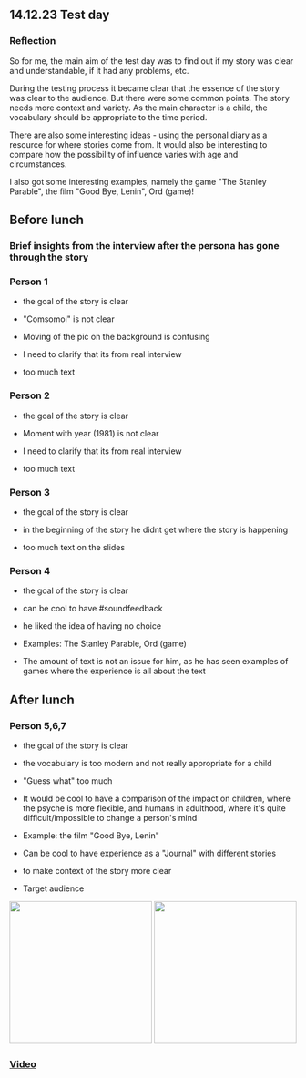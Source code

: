 ## 14.12.23 Test day

### Reflection 

So for me, the main aim of the test day was to find out if my story was clear and understandable, if it had any problems, etc.

During the testing process it became clear that the essence of the story was clear to the audience. But there were some common points. The story needs more context and variety. As the main character is a child, the vocabulary should be appropriate to the time period. 

There are also some interesting ideas - using the personal diary as a resource for where stories come from. It would also be interesting to compare how the possibility of influence varies with age and circumstances. 

I also got some interesting examples, namely the game "The Stanley Parable", the film "Good Bye, Lenin", Ord (game)!

## Before lunch

### Brief insights from the interview after the persona has gone through the story

### Person 1

- the goal of the story is clear

- "Comsomol" is not clear

- Moving of the pic on the background is confusing

- I need to clarify that its from real interview

- too much text

### Person 2

- the goal of the story is clear

- Moment with year (1981) is not clear

- I need to clarify that its from real interview

- too much text

### Person 3

- the goal of the story is clear

- in the beginning of the story he didnt get where the story is happening

- too much text on the slides 

### Person 4

- the goal of the story is clear

- can be cool to have #soundfeedback

- he liked the idea of having no choice

- Examples: The Stanley Parable, Ord (game)

- The amount of text is not an issue for him, as he has seen examples of games where the experience is all about the text

## After lunch

### Person 5,6,7

- the goal of the story is clear

- the vocabulary is too modern and not really appropriate for a child

- "Guess what" too much

- It would be cool to have a comparison of the impact on children, where the psyche is more flexible, and humans in adulthood, where it's quite difficult/impossible to change a person's mind

- Example: the film "Good Bye, Lenin"

- Can be cool to have experience as a "Journal" with different stories

- to make context of the story more clear

- Target audience

<img src="Photos/18.png" width="250px">

<img src="Photos/19.png" width="250px">


### <a href="https://www.tumblr.com/thesis-blog-mariia-gulkova/737032601621151744/test-day?source=share">Video</a>
